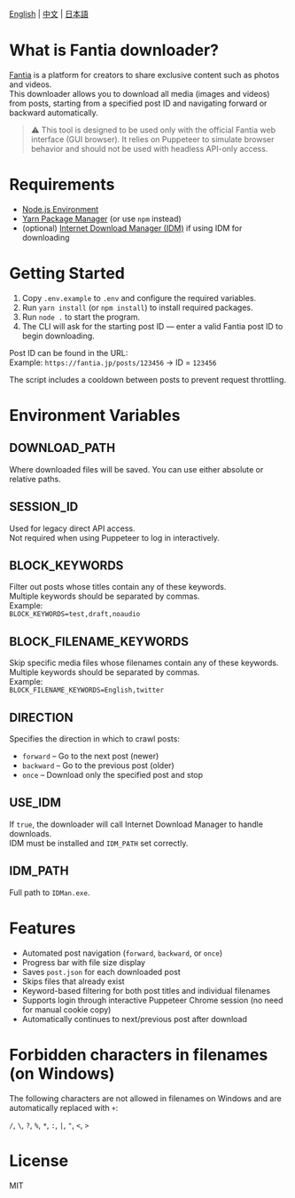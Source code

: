 [English](README.md) | [中文](README.zh.md) | [日本語](README.ja.md)

# What is Fantia downloader?

[Fantia](https://fantia.jp) is a platform for creators to share exclusive content such as photos and videos.  
This downloader allows you to download all media (images and videos) from posts, starting from a specified post ID and navigating forward or backward automatically.

> ⚠️ This tool is designed to be used only with the official Fantia web interface (GUI browser). It relies on Puppeteer to simulate browser behavior and should not be used with headless API-only access.

# Requirements
- [Node.js Environment](https://nodejs.org)
- [Yarn Package Manager](https://classic.yarnpkg.com/en/docs/install/) (or use `npm` instead)
- (optional) [Internet Download Manager (IDM)](https://www.internetdownloadmanager.com/) if using IDM for downloading

# Getting Started
1. Copy `.env.example` to `.env` and configure the required variables.
2. Run `yarn install` (or `npm install`) to install required packages.
3. Run `node .` to start the program.
4. The CLI will ask for the starting post ID — enter a valid Fantia post ID to begin downloading.

Post ID can be found in the URL:  
Example: `https://fantia.jp/posts/123456` → ID = `123456`

The script includes a cooldown between posts to prevent request throttling.

# Environment Variables

## DOWNLOAD_PATH
Where downloaded files will be saved. You can use either absolute or relative paths.  

## SESSION_ID
Used for legacy direct API access.  
Not required when using Puppeteer to log in interactively.

## BLOCK_KEYWORDS
Filter out posts whose titles contain any of these keywords.  
Multiple keywords should be separated by commas.  
Example:  
`BLOCK_KEYWORDS=test,draft,noaudio`

## BLOCK_FILENAME_KEYWORDS
Skip specific media files whose filenames contain any of these keywords.  
Multiple keywords should be separated by commas.  
Example:  
`BLOCK_FILENAME_KEYWORDS=English,twitter`

## DIRECTION
Specifies the direction in which to crawl posts:
- `forward` – Go to the next post (newer)
- `backward` – Go to the previous post (older)
- `once` – Download only the specified post and stop

## USE_IDM

If `true`, the downloader will call Internet Download Manager to handle downloads.  
IDM must be installed and `IDM_PATH` set correctly.  

## IDM_PATH

Full path to `IDMan.exe`.  

# Features

- Automated post navigation (`forward`, `backward`, or `once`)
- Progress bar with file size display
- Saves `post.json` for each downloaded post
- Skips files that already exist
- Keyword-based filtering for both post titles and individual filenames
- Supports login through interactive Puppeteer Chrome session (no need for manual cookie copy)
- Automatically continues to next/previous post after download

# Forbidden characters in filenames (on Windows)
The following characters are not allowed in filenames on Windows and are automatically replaced with `+`:

`/`, `\`, `?`, `%`, `*`, `:`, `|`, `"`, `<`, `>`

# License
MIT
